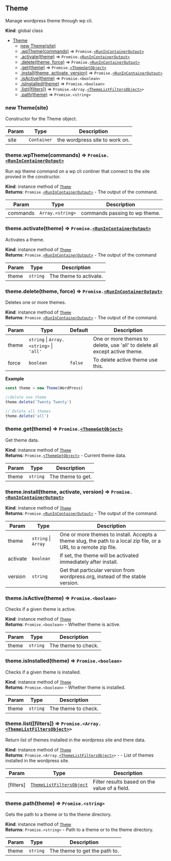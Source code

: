 <a name="Theme"></a>

## Theme
Manage wordpress theme through wp cli.

**Kind**: global class  

* [Theme](#Theme)
    * [new Theme(site)](#new_Theme_new)
    * [.wpTheme(commands)](#Theme+wpTheme) ⇒ <code>Promise.[&lt;RunInContainerOutput&gt;](./types.md#RunInContainerOutput)</code>
    * [.activate(theme)](#Theme+activate) ⇒ <code>Promise.[&lt;RunInContainerOutput&gt;](./types.md#RunInContainerOutput)</code>
    * [.delete(theme, force)](#Theme+delete) ⇒ <code>Promise.[&lt;RunInContainerOutput&gt;](./types.md#RunInContainerOutput)</code>
    * [.get(theme)](#Theme+get) ⇒ <code>Promise.[&lt;ThemeGetObject&gt;](./types.md#ThemeGetObject)</code>
    * [.install(theme, activate, version)](#Theme+install) ⇒ <code>Promise.[&lt;RunInContainerOutput&gt;](./types.md#RunInContainerOutput)</code>
    * [.isActive(theme)](#Theme+isActive) ⇒ <code>Promise.&lt;boolean&gt;</code>
    * [.isInstalled(theme)](#Theme+isInstalled) ⇒ <code>Promise.&lt;boolean&gt;</code>
    * [.list([filters])](#Theme+list) ⇒ <code>Promise.&lt;Array.[&lt;ThemeListFiltersObject&gt;](./types.md#ThemeListFiltersObject)&gt;</code>
    * [.path(theme)](#Theme+path) ⇒ <code>Promise.&lt;string&gt;</code>

<a name="new_Theme_new"></a>

### new Theme(site)
Constructor for the Theme object.


| Param | Type | Description |
| --- | --- | --- |
| site | <code>Container</code> | the wordpress site to work on. |

<a name="Theme+wpTheme"></a>

### theme.wpTheme(commands) ⇒ <code>Promise.[&lt;RunInContainerOutput&gt;](./types.md#RunInContainerOutput)</code>
Run wp theme command on a wp cli continer that connect to the site provied in the constructor.

**Kind**: instance method of [<code>Theme</code>](#Theme)  
**Returns**: <code>Promise.[&lt;RunInContainerOutput&gt;](./types.md#RunInContainerOutput)</code> - The output of the command.  

| Param | Type | Description |
| --- | --- | --- |
| commands | <code>Array.&lt;string&gt;</code> | commands passing to wp theme. |

<a name="Theme+activate"></a>

### theme.activate(theme) ⇒ <code>Promise.[&lt;RunInContainerOutput&gt;](./types.md#RunInContainerOutput)</code>
Activates a theme.

**Kind**: instance method of [<code>Theme</code>](#Theme)  
**Returns**: <code>Promise.[&lt;RunInContainerOutput&gt;](./types.md#RunInContainerOutput)</code> - The output of the command  

| Param | Type | Description |
| --- | --- | --- |
| theme | <code>string</code> | The theme to activate. |

<a name="Theme+delete"></a>

### theme.delete(theme, force) ⇒ <code>Promise.[&lt;RunInContainerOutput&gt;](./types.md#RunInContainerOutput)</code>
Deletes one or more themes.

**Kind**: instance method of [<code>Theme</code>](#Theme)  
**Returns**: <code>Promise.[&lt;RunInContainerOutput&gt;](./types.md#RunInContainerOutput)</code> - The output of the command.  

| Param | Type | Default | Description |
| --- | --- | --- | --- |
| theme | <code>string</code> \| <code>Array.&lt;string&gt;</code> \| <code>&#x27;all&#x27;</code> |  | One or more themes to delete, use 'all' to delete all except active theme. |
| force | <code>boolean</code> | <code>false</code> | To delete active theme use this. |

**Example**  
```js
const theme = new Theme(WordPress)

//delete one theme
theme.delete('Twenty Twenty')

// Delete all themes
theme.delete('all')
```
<a name="Theme+get"></a>

### theme.get(theme) ⇒ <code>Promise.[&lt;ThemeGetObject&gt;](./types.md#ThemeGetObject)</code>
Get theme data.

**Kind**: instance method of [<code>Theme</code>](#Theme)  
**Returns**: <code>Promise.[&lt;ThemeGetObject&gt;](./types.md#ThemeGetObject)</code> - Current theme data.  

| Param | Type | Description |
| --- | --- | --- |
| theme | <code>string</code> | The theme to get. |

<a name="Theme+install"></a>

### theme.install(theme, activate, version) ⇒ <code>Promise.[&lt;RunInContainerOutput&gt;](./types.md#RunInContainerOutput)</code>
**Kind**: instance method of [<code>Theme</code>](#Theme)  
**Returns**: <code>Promise.[&lt;RunInContainerOutput&gt;](./types.md#RunInContainerOutput)</code> - The output of the command.  

| Param | Type | Description |
| --- | --- | --- |
| theme | <code>string</code> \| <code>Array</code> | One or more themes to install. Accepts a theme slug, the path to a local zip file, or a URL to a remote zip file. |
| activate | <code>boolean</code> | If set, the theme will be activated immediately after install. |
| version | <code>string</code> | Get that particular version from wordpress.org, instead of the stable version. |

<a name="Theme+isActive"></a>

### theme.isActive(theme) ⇒ <code>Promise.&lt;boolean&gt;</code>
Checks if a given theme is active.

**Kind**: instance method of [<code>Theme</code>](#Theme)  
**Returns**: <code>Promise.&lt;boolean&gt;</code> - Whether theme is active.  

| Param | Type | Description |
| --- | --- | --- |
| theme | <code>string</code> | The theme to check. |

<a name="Theme+isInstalled"></a>

### theme.isInstalled(theme) ⇒ <code>Promise.&lt;boolean&gt;</code>
Checks if a given theme is installed.

**Kind**: instance method of [<code>Theme</code>](#Theme)  
**Returns**: <code>Promise.&lt;boolean&gt;</code> - Whether theme is installed.  

| Param | Type | Description |
| --- | --- | --- |
| theme | <code>string</code> | The theme to check. |

<a name="Theme+list"></a>

### theme.list([filters]) ⇒ <code>Promise.&lt;Array.[&lt;ThemeListFiltersObject&gt;](./types.md#ThemeListFiltersObject)&gt;</code>
Return list of themes installed in the wordpress site and there data.

**Kind**: instance method of [<code>Theme</code>](#Theme)  
**Returns**: <code>Promise.&lt;Array.[&lt;ThemeListFiltersObject&gt;](./types.md#ThemeListFiltersObject)&gt;</code> - - List of themes installed in the wordpress site.  

| Param | Type | Description |
| --- | --- | --- |
| [filters] | [<code>ThemeListFiltersObject</code>](./types.md#ThemeListFiltersObject) | Filter results based on the value of a field. |

<a name="Theme+path"></a>

### theme.path(theme) ⇒ <code>Promise.&lt;string&gt;</code>
Gets the path to a theme or to the theme directory.

**Kind**: instance method of [<code>Theme</code>](#Theme)  
**Returns**: <code>Promise.&lt;string&gt;</code> - Path to a theme or to the theme directory.  

| Param | Type | Description |
| --- | --- | --- |
| theme | <code>string</code> | The theme to get the path to. |

